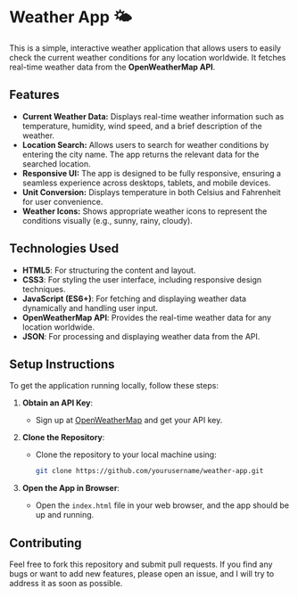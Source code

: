 # Weather App 🌤

This is a simple, interactive weather application that allows users to easily check the current weather conditions for any location worldwide. It fetches real-time weather data from the **OpenWeatherMap API**.

## Features

- **Current Weather Data:** Displays real-time weather information such as temperature, humidity, wind speed, and a brief description of the weather.
- **Location Search:** Allows users to search for weather conditions by entering the city name. The app returns the relevant data for the searched location.
- **Responsive UI:** The app is designed to be fully responsive, ensuring a seamless experience across desktops, tablets, and mobile devices.
- **Unit Conversion:** Displays temperature in both Celsius and Fahrenheit for user convenience.
- **Weather Icons:** Shows appropriate weather icons to represent the conditions visually (e.g., sunny, rainy, cloudy).

## Technologies Used

- **HTML5**: For structuring the content and layout.
- **CSS3**: For styling the user interface, including responsive design techniques.
- **JavaScript (ES6+)**: For fetching and displaying weather data dynamically and handling user input.
- **OpenWeatherMap API**: Provides the real-time weather data for any location worldwide.
- **JSON**: For processing and displaying weather data from the API.

## Setup Instructions

To get the application running locally, follow these steps:

1. **Obtain an API Key**:
   - Sign up at [OpenWeatherMap](https://openweathermap.org/) and get your API key.
   
2. **Clone the Repository**:
   - Clone the repository to your local machine using:
     ```bash
     git clone https://github.com/yourusername/weather-app.git
     ```

3. **Open the App in Browser**:
   - Open the `index.html` file in your web browser, and the app should be up and running.

## Contributing

Feel free to fork this repository and submit pull requests. If you find any bugs or want to add new features, please open an issue, and I will try to address it as soon as possible.
